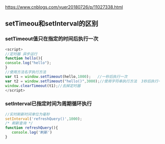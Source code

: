 https://www.cnblogs.com/yuer20180726/p/11027338.html

## setTimeou和setInterval的区别

### setTimeout值只在指定的时间后执行一次

```js
<script>
//定时器 异步运行
function hello(){
console.log("hello");
}
//使用方法名字执行方法
var t1 = window.setTimeout(hello,1000);   //一秒后执行一次
var t2 = window.setTimeout("hello()",3000);//使用字符串执行方法  3秒后执行一次
window.clearTimeout(t1);//去掉定时器
</script> 
```



### setInterval已指定时间为**周期循环**执行

```js
//实时刷新时间单位为毫秒
setInterval('refreshQuery()',1000); 
/* 刷新查询 */
function refreshQuery(){
   console.log('刷新')
}

```

